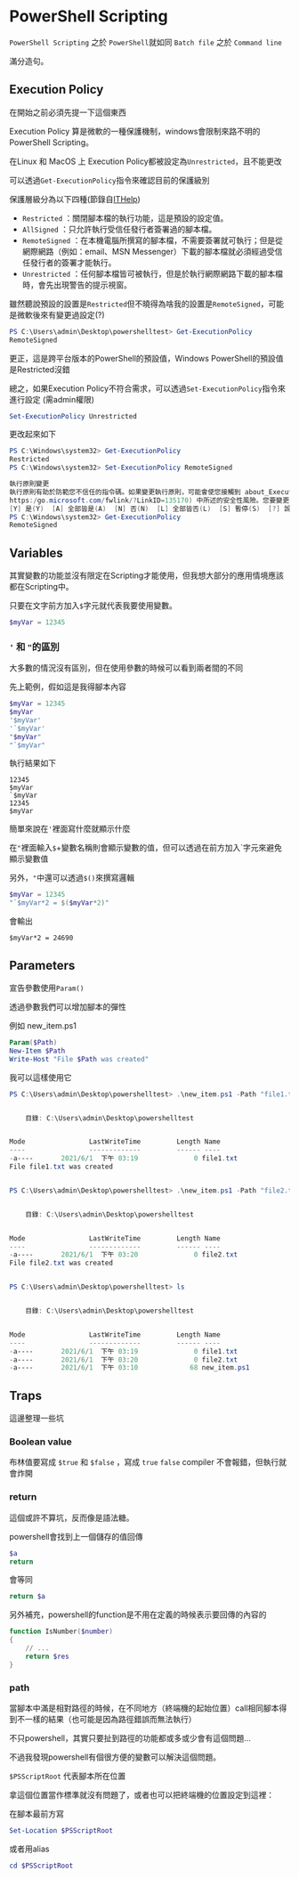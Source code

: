# PowerShell Scripting

`PowerShell Scripting` 之於 `PowerShell`就如同 `Batch file` 之於 `Command line`

滿分造句。



## Execution Policy

在開始之前必須先提一下這個東西

Execution Policy 算是微軟的一種保護機制，windows會限制來路不明的PowerShell Scripting。

在Linux 和 MacOS 上 Execution Policy都被設定為`Unrestricted`，且不能更改

可以透過`Get-ExecutionPolicy`指令來確認目前的保護級別

保護層級分為以下四種(節錄自[ITHelp](https://ithelp.ithome.com.tw/articles/10028377))

* `Restricted` ：關閉腳本檔的執行功能，這是預設的設定值。
* `AllSigned` ：只允許執行受信任發行者簽署過的腳本檔。
* `RemoteSigned` ：在本機電腦所撰寫的腳本檔，不需要簽署就可執行；但是從網際網路（例如：email、MSN Messenger）下載的腳本檔就必須經過受信任發行者的簽署才能執行。
* `Unrestricted` ：任何腳本檔皆可被執行，但是於執行網際網路下載的腳本檔時，會先出現警告的提示視窗。



雖然聽說預設的設置是`Restricted`但不曉得為啥我的設置是`RemoteSigned`，可能是微軟後來有變更過設定(?)

```powershell
PS C:\Users\admin\Desktop\powershelltest> Get-ExecutionPolicy
RemoteSigned
```

更正，這是跨平台版本的PowerShell的預設值，Windows PowerShell的預設值是Restricted沒錯





總之，如果Execution Policy不符合需求，可以透過`Set-ExecutionPolicy`指令來進行設定 (需admin權限)

```powershell
Set-ExecutionPolicy Unrestricted
```



更改起來如下

```powershell
PS C:\Windows\system32> Get-ExecutionPolicy
Restricted
PS C:\Windows\system32> Set-ExecutionPolicy RemoteSigned

執行原則變更
執行原則有助於防範您不信任的指令碼。如果變更執行原則，可能會使您接觸到 about_Execution_Policies 說明主題 (網址為
https:/go.microsoft.com/fwlink/?LinkID=135170) 中所述的安全性風險。您要變更執行原則嗎?
[Y] 是(Y)  [A] 全部皆是(A)  [N] 否(N)  [L] 全部皆否(L)  [S] 暫停(S)  [?] 說明 (預設值為 "N"): Y
PS C:\Windows\system32> Get-ExecutionPolicy
RemoteSigned
```



## Variables

其實變數的功能並沒有限定在Scripting才能使用，但我想大部分的應用情境應該都在Scripting中。

只要在文字前方加入`$`字元就代表我要使用變數。

```powershell
$myVar = 12345
```



### `'` 和 `"`的區別

大多數的情況沒有區別，但在使用參數的時候可以看到兩者間的不同

先上範例，假如這是我得腳本內容

```powershell
$myVar = 12345
$myVar
'$myVar'
'`$myVar'
"$myVar"
"`$myVar"
```

執行結果如下

```
12345
$myVar
`$myVar
12345
$myVar
```



簡單來說在`'`裡面寫什麼就顯示什麼

在`"`裡面輸入`$`+變數名稱則會顯示變數的值，但可以透過在前方加入`字元來避免顯示變數值

另外，`"`中還可以透過`$()`來撰寫邏輯

```powershell
$myVar = 12345
"`$myVar*2 = $($myVar*2)"
```

會輸出

```
$myVar*2 = 24690
```



## Parameters

宣告參數使用`Param()`

透過參數我們可以增加腳本的彈性

例如 new_item.ps1

```powershell
Param($Path)
New-Item $Path
Write-Host "File $Path was created"
```

我可以這樣使用它

```powershell
PS C:\Users\admin\Desktop\powershelltest> .\new_item.ps1 -Path "file1.txt"


    目錄: C:\Users\admin\Desktop\powershelltest


Mode                LastWriteTime         Length Name
----                -------------         ------ ----
-a----       2021/6/1  下午 03:19              0 file1.txt
File file1.txt was created


PS C:\Users\admin\Desktop\powershelltest> .\new_item.ps1 -Path "file2.txt"


    目錄: C:\Users\admin\Desktop\powershelltest


Mode                LastWriteTime         Length Name
----                -------------         ------ ----
-a----       2021/6/1  下午 03:20              0 file2.txt
File file2.txt was created


PS C:\Users\admin\Desktop\powershelltest> ls


    目錄: C:\Users\admin\Desktop\powershelltest


Mode                LastWriteTime         Length Name
----                -------------         ------ ----
-a----       2021/6/1  下午 03:19              0 file1.txt
-a----       2021/6/1  下午 03:20              0 file2.txt
-a----       2021/6/1  下午 03:10             68 new_item.ps1
```



## Traps

這邊整理一些坑

### Boolean value

布林值要寫成 `$true` 和 `$false` ，寫成 `true` `false` compiler 不會報錯，但執行就會炸開



### return

這個或許不算坑，反而像是語法糖。

powershell會找到上一個儲存的值回傳

```powershell
$a
return
```

會等同

```powershell
return $a
```



另外補充，powershell的function是不用在定義的時候表示要回傳的內容的

```powershell
function IsNumber($number)
{
	// ...
	return $res
}
```



### path

當腳本中滿是相對路徑的時候，在不同地方（終端機的起始位置）call相同腳本得到不一樣的結果（也可能是因為路徑錯誤而無法執行）

不只powershell，其實只要扯到路徑的功能都或多或少會有這個問題…



不過我發現powershell有個很方便的變數可以解決這個問題。

`$PSScriptRoot` 代表腳本所在位置

拿這個位置當作標準就沒有問題了，或者也可以把終端機的位置設定到這裡：

在腳本最前方寫

```powershell
Set-Location $PSScriptRoot
```

或者用alias

```powershell
cd $PSScriptRoot
```

